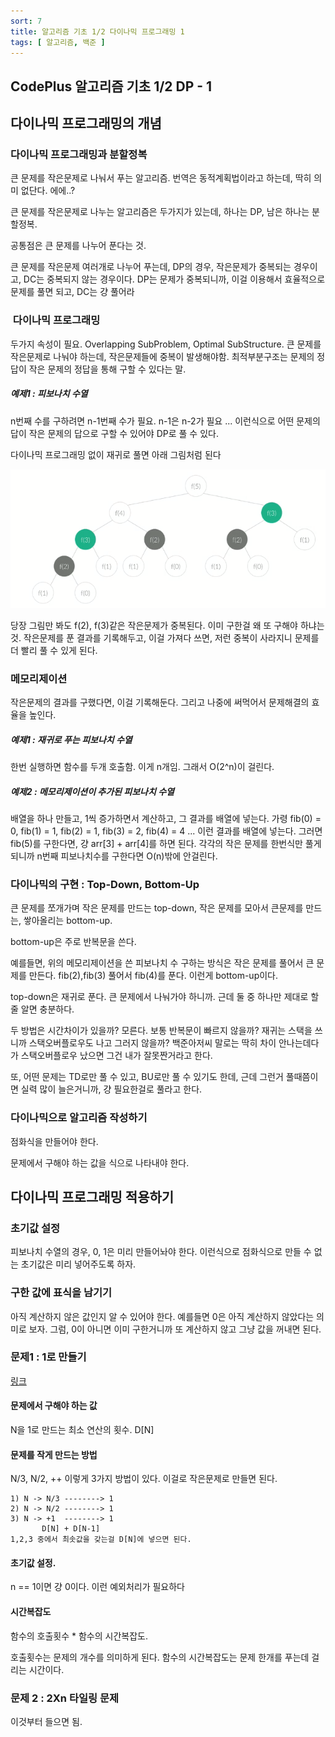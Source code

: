 ```yaml
---
sort: 7
title: 알고리즘 기초 1/2 다이나믹 프로그래밍 1
tags: [ 알고리즘, 백준 ]
---
```


## CodePlus 알고리즘 기초 1/2 DP - 1



## 다이나믹 프로그래밍의 개념



### 다이나믹 프로그래밍과 분할정복

큰 문제를 작은문제로 나눠서 푸는 알고리즘. 번역은 동적계획법이라고 하는데, 딱히 의미 없단다. 에에..?

큰 문제를 작은문제로 나누는 알고리즘은 두가지가 있는데, 하나는 DP, 남은 하나는 분할정복.

공통점은 큰 문제를 나누어 푼다는 것.

큰 문제를 작은문제 여러개로 나누어 푸는데, DP의 경우, 작은문제가 중복되는 경우이고, DC는 중복되지 않는 경우이다. DP는 문제가 중복되니까, 이걸 이용해서 효율적으로 문제를 풀면 되고, DC는 걍 풀어라

###  다이나믹 프로그래밍

두가지 속성이 필요. Overlapping SubProblem, Optimal SubStructure. 큰 문제를 작은문제로 나눠야 하는데, 작은문제들에 중복이 발생해야함. 최적부분구조는 문제의 정답이 작은 문제의 정답을 통해 구할 수 있다는 말.

##### 예제1 : 피보나치 수열

n번째 수를 구하려면 n-1번째 수가 필요. n-1은 n-2가 필요 ... 이런식으로 어떤 문제의 답이 작은 문제의 답으로 구할 수 있어야 DP로 풀 수 있다.

다이나믹 프로그래밍 없이 재귀로 풀면 아래 그림처럼 된다

![image-20210127185451213](image-20210127185451213.png)

당장 그림만 봐도 f(2), f(3)같은 작은문제가 중복된다. 이미 구한걸 왜 또 구해야 하냐는 것. 작은문제를 푼 결과를 기록해두고, 이걸 가져다 쓰면, 저런 중복이 사라지니 문제를 더 빨리 풀 수 있게 된다.

### 메모리제이션

작은문제의 결과를 구했다면, 이걸 기록해둔다. 그리고 나중에 써먹어서 문제해결의 효율을 높인다.

##### 예제1 : 재귀로 푸는 피보나치 수열

한번 실행하면 함수를 두개 호출함. 이게 n개임. 그래서 O(2^n)이 걸린다.

##### 예제2 : 메모리제이션이 추가된 피보나치 수열

배열을 하나 만들고, 1씩 증가하면서 계산하고, 그 결과를 배열에 넣는다. 가령 fib(0) = 0, fib(1) = 1, fib(2) = 1, fib(3) = 2, fib(4) = 4 ... 이런 결과를 배열에 넣는다. 그러면 fib(5)를 구한다면, 걍 arr[3] + arr[4]를 하면 된다. 각각의 작은 문제를 한번식만 풀게 되니까 n번째 피보나치수를 구한다면 O(n)밖에 안걸린다.

### 다이나믹의 구현 : Top-Down, Bottom-Up

큰 문제를 쪼개가며 작은 문제를 만드는 top-down, 작은 문제를 모아서 큰문제를 만드는, 쌓아올리는 bottom-up.

bottom-up은 주로 반복문을 쓴다.

예를들면, 위의 메모리제이션을 쓴 피보나치 수 구하는 방식은 작은 문제를 풀어서 큰 문제를 만든다. fib(2),fib(3) 풀어서 fib(4)를 푼다. 이런게 bottom-up이다.

top-down은 재귀로 푼다. 큰 문제에서 나눠가야 하니까. 근데 둘 중 하나만 제대로 할 줄 알면 충분하다.

두 방법은 시간차이가 있을까? 모른다. 보통 반복문이 빠르지 않을까? 재귀는 스택을 쓰니까 스택오버플로우도 나고 그러지 않을까? 백준아저씨 말로는 딱히 차이 안나는데다가 스택오버플로우 났으면 그건 내가 잘못짠거라고 한다.

또, 어떤 문제는 TD로만 풀 수 있고, BU로만 풀 수 있기도 한데, 근데 그런거 풀때쯤이면 실력 많이 늘은거니까, 걍 필요한걸로 풀라고 한다.

### 다이나믹으로 알고리즘 작성하기

점화식을 만들어야 한다.

문제에서 구해야 하는 값을 식으로 나타내야 한다.



## 다이나믹 프로그래밍 적용하기

### 초기값 설정

피보나치 수열의 경우, 0, 1은 미리 만들어놔야 한다. 이런식으로 점화식으로 만들 수 없는 초기값은 미리 넣어주도록 하자.

### 구한 값에 표식을 남기기

아직 계산하지 않은 값인지 알 수 있어야 한다. 예를들면 0은 아직 계산하지 않았다는 의미로 보자. 그럼, 0이 아니면 이미 구한거니까 또 계산하지 않고 그냥 값을 꺼내면 된다.

### 문제1 : 1로 만들기

[링크](https://www.acmicpc.net/problem/1463)

#### 문제에서 구해야 하는 값

N을 1로 만드는 최소 연산의 횟수. D[N]

#### 문제를 작게 만드는 방법

N/3, N/2, ++ 이렇게 3가지 방법이 있다. 이걸로 작은문제로 만들면 된다.

```
1) N -> N/3 --------> 1
2) N -> N/2 --------> 1
3) N -> +1  --------> 1
       D[N] + D[N-1]
1,2,3 중에서 최솟값을 갖는걸 D[N]에 넣으면 된다.
```

#### 초기값 설정.

n == 1이면 걍 0이다. 이런 예외처리가 필요하다

#### 시간복잡도

함수의 호출횟수 * 함수의 시간복잡도.

호출횟수는 문제의 개수를 의미하게 된다.  함수의 시간복잡도는 문제 한개를 푸는데 걸리는 시간이다.

### 문제 2 : 2Xn 타일링 문제

이것부터 들으면 됨.